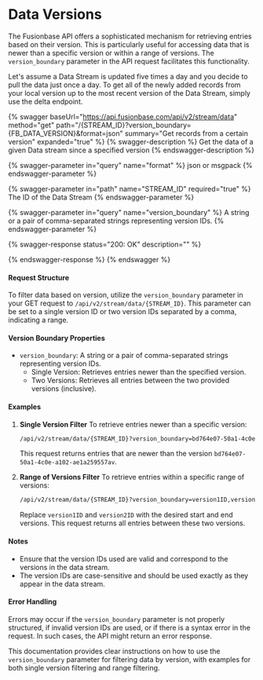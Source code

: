 # Data Versions

The Fusionbase API offers a sophisticated mechanism for retrieving entries based on their version. This is particularly useful for accessing data that is newer than a specific version or within a range of versions. The `version_boundary` parameter in the API request facilitates this functionality.

Let's assume a Data Stream is updated five times a day and you decide to pull the data just once a day. To get all of the newly added records from your local version up to the most recent version of the Data Stream, simply use the delta endpoint.

{% swagger baseUrl="https://api.fusionbase.com/api/v2/stream/data" method="get" path="/{STREAM_ID}?version_boundary={FB_DATA_VERSION}&format=json" summary="Get records from a certain version" expanded="true" %}
{% swagger-description %}
Get the data of a given Data stream since a specified version
{% endswagger-description %}

{% swagger-parameter in="query" name="format" %}
json or msgpack
{% endswagger-parameter %}

{% swagger-parameter in="path" name="STREAM_ID" required="true" %}
The ID of the Data Stream
{% endswagger-parameter %}

{% swagger-parameter in="query" name="version_boundary" %}
A string or a pair of comma-separated strings representing version IDs.
{% endswagger-parameter %}

{% swagger-response status="200: OK" description="" %}

{% endswagger-response %}
{% endswagger %}

#### Request Structure

To filter data based on version, utilize the `version_boundary` parameter in your GET request to `/api/v2/stream/data/{STREAM_ID}`. This parameter can be set to a single version ID or two version IDs separated by a comma, indicating a range.

#### Version Boundary Properties

* `version_boundary`: A string or a pair of comma-separated strings representing version IDs.
  * Single Version: Retrieves entries newer than the specified version.
  * Two Versions: Retrieves all entries between the two provided versions (inclusive).

#### Examples

1.  **Single Version Filter** To retrieve entries newer than a specific version:

    ```bash
    /api/v2/stream/data/{STREAM_ID}?version_boundary=bd764e07-50a1-4c0e-a102-ae1a259557av&format=json
    ```

    This request returns entries that are newer than the version `bd764e07-50a1-4c0e-a102-ae1a259557av`.
2.  **Range of Versions Filter** To retrieve entries within a specific range of versions:

    ```bash
    /api/v2/stream/data/{STREAM_ID}?version_boundary=version1ID,version2ID&format=json
    ```

    Replace `version1ID` and `version2ID` with the desired start and end versions. This request returns all entries between these two versions.

#### Notes

* Ensure that the version IDs used are valid and correspond to the versions in the data stream.
* The version IDs are case-sensitive and should be used exactly as they appear in the data stream.

#### Error Handling

Errors may occur if the `version_boundary` parameter is not properly structured, if invalid version IDs are used, or if there is a syntax error in the request. In such cases, the API might return an error response.

This documentation provides clear instructions on how to use the `version_boundary` parameter for filtering data by version, with examples for both single version filtering and range filtering.
